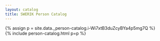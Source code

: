 ```yaml
---
layout: catalog
title: SWERIK Person Catalog
---
```

{% assign p = site.data._person-catalog.i-Wi7xtB3duZcyBYa4p5mg7Q %}
{% include person-catalog.html p=p %}

